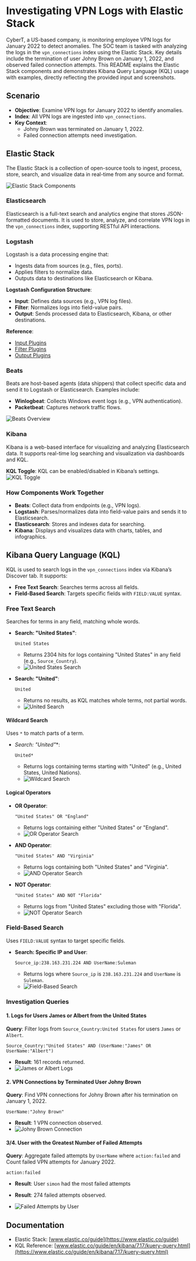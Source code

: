# Investigating VPN Logs with Elastic Stack

CyberT, a US-based company, is monitoring employee VPN logs for January 2022 to detect anomalies. The SOC team is tasked with analyzing the logs in the `vpn_connections` index using the Elastic Stack. Key details include the termination of user Johny Brown on January 1, 2022, and observed failed connection attempts. This README explains the Elastic Stack components and demonstrates Kibana Query Language (KQL) usage with examples, directly reflecting the provided input and screenshots.

## Scenario

- **Objective**: Examine VPN logs for January 2022 to identify anomalies.
- **Index**: All VPN logs are ingested into `vpn_connections`.
- **Key Context**:
  - Johny Brown was terminated on January 1, 2022.
  - Failed connection attempts need investigation.

## Elastic Stack

The Elastic Stack is a collection of open-source tools to ingest, process, store, search, and visualize data in real-time from any source and format.

![Elastic Stack Components](./screenshots/1.png)

### Elasticsearch
Elasticsearch is a full-text search and analytics engine that stores JSON-formatted documents. It is used to store, analyze, and correlate VPN logs in the `vpn_connections` index, supporting RESTful API interactions.

### Logstash
Logstash is a data processing engine that:
- Ingests data from sources (e.g., files, ports).
- Applies filters to normalize data.
- Outputs data to destinations like Elasticsearch or Kibana.

**Logstash Configuration Structure**:
- **Input**: Defines data sources (e.g., VPN log files).
- **Filter**: Normalizes logs into field-value pairs.
- **Output**: Sends processed data to Elasticsearch, Kibana, or other destinations.

**Reference**:
- [Input Plugins](https://www.elastic.co/guide/en/logstash/8.1/input-plugins.html)
- [Filter Plugins](https://www.elastic.co/guide/en/logstash/8.1/filter-plugins.html)
- [Output Plugins](https://www.elastic.co/guide/en/logstash/8.1/output-plugins.html)

### Beats
Beats are host-based agents (data shippers) that collect specific data and send it to Logstash or Elasticsearch. Examples include:
- **Winlogbeat**: Collects Windows event logs (e.g., VPN authentication).
- **Packetbeat**: Captures network traffic flows.

![Beats Overview](./screenshots/2.png)

### Kibana
Kibana is a web-based interface for visualizing and analyzing Elasticsearch data. It supports real-time log searching and visualization via dashboards and KQL.

**KQL Toggle**: KQL can be enabled/disabled in Kibana’s settings.
![KQL Toggle](./screenshots/3.png)

### How Components Work Together
- **Beats**: Collect data from endpoints (e.g., VPN logs).
- **Logstash**: Parses/normalizes data into field-value pairs and sends it to Elasticsearch.
- **Elasticsearch**: Stores and indexes data for searching.
- **Kibana**: Displays and visualizes data with charts, tables, and infographics.

## Kibana Query Language (KQL)

KQL is used to search logs in the `vpn_connections` index via Kibana’s Discover tab. It supports:
- **Free Text Search**: Searches terms across all fields.
- **Field-Based Search**: Targets specific fields with `FIELD:VALUE` syntax.

### Free Text Search
Searches for terms in any field, matching whole words.

- **Search: "United States"**:
  ```kql
  United States
  ```
  - Returns 2304 hits for logs containing "United States" in any field (e.g., `Source_Country`).
  - ![United States Search](./screenshots/5.png)

- **Search: "United"**:
  ```kql
  United
  ```
  - Returns no results, as KQL matches whole terms, not partial words.
  - ![United Search](./screenshots/6.png)

#### Wildcard Search
Uses `*` to match parts of a term.

- **Search: "United*"**:
  ```kql
  United*
  ```
  - Returns logs containing terms starting with "United" (e.g., United States, United Nations).
  - ![Wildcard Search](./screenshots/7.png)

#### Logical Operators
- **OR Operator**:
  ```kql
  "United States" OR "England"
  ```
  - Returns logs containing either "United States" or "England".
  - ![OR Operator Search](./screenshots/8.png)

- **AND Operator**:
  ```kql
  "United States" AND "Virginia"
  ```
  - Returns logs containing both "United States" and "Virginia".
  - ![AND Operator Search](./screenshots/9.png)

- **NOT Operator**:
  ```kql
  "United States" AND NOT "Florida"
  ```
  - Returns logs from "United States" excluding those with "Florida".
  - ![NOT Operator Search](./screenshots/10.png)

### Field-Based Search
Uses `FIELD:VALUE` syntax to target specific fields.

- **Search: Specific IP and User**:
  ```kql
  Source_ip:238.163.231.224 AND UserName:Suleman
  ```
  - Returns logs where `Source_ip` is `238.163.231.224` and `UserName` is `Suleman`.
  - ![Field-Based Search](./screenshots/11.png)

### Investigation Queries

#### 1. Logs for Users James or Albert from the United States
**Query**: Filter logs from `Source_Country:United States` for users `James` or `Albert`.

```kql
Source_Country:"United States" AND (UserName:"James" OR UserName:"Albert")
```

- **Result**: 161 records returned.
- ![James or Albert Logs](./screenshots/12.png)

#### 2. VPN Connections by Terminated User Johny Brown
**Query**: Find VPN connections for Johny Brown after his termination on January 1, 2022.

```kql
UserName:"Johny Brown" 
```

- **Result**: 1 VPN connection observed.
- ![Johny Brown Connection](./screenshots/13.png)

#### 3/4. User with the Greatest Number of Failed Attempts
**Query**: Aggregate failed attempts by `UserName` where `action:failed` and Count failed VPN attempts for January 2022.

```kql
action:failed
```

- **Result**: User `simon` had the most failed attempts
- **Result**: 274 failed attempts observed.

- ![Failed Attempts by User](./screenshots/14.png)




## Documentation
- Elastic Stack: [www.elastic.co/guide](https://www.elastic.co/guide)
- KQL Reference: [www.elastic.co/guide/en/kibana/7.17/kuery-query.html](https://www.elastic.co/guide/en/kibana/7.17/kuery-query.html)
